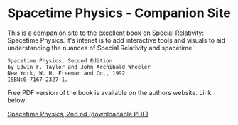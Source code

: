 # Spacetime Physics - Companion Site

This is a companion site to the excellent book on Special Relativity: Spacetime Physics.  it's intenet is to add interactive tools and visuals to aid understanding the nuances of Special Relativity and spacetime.

```
Spacetime Physics, Second Edition
by Edwin F. Taylor and John Archibald Wheeler
New York, W. H. Freeman and Co., 1992
ISBN:0-7167-2327-1.
```

Free PDF version of the book is available on the authors website.  Link below:

[Spacetime Physics, 2nd ed (downloadable PDF)](https://www.eftaylor.com/spacetimephysics/)